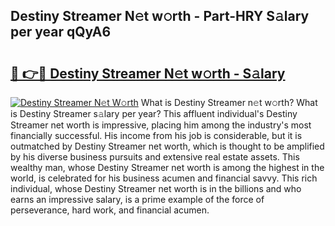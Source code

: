 ## Destiny Streamer N𝚎t w𝚘rth - Part-HRY S𝚊lary per year qQyA6

# <h2><a href="http://gc0hoxi.nevu.top/?p=Destiny+Streamer">🔗 👉🔴 Destiny Streamer N𝚎t w𝚘rth - S𝚊lary</a></h2>

[![Destiny Streamer N𝚎t W𝚘rth](https://i.imgur.com/Oavwk0R.jpeg)](http://gc0hoxi.nevu.top/?p=Destiny+Streamer)
What is Destiny Streamer n𝚎t w𝚘rth? What is Destiny Streamer s𝚊lary per year?
This affluent individual's Destiny Streamer net worth is impressive, placing him among the industry's most financially successful. His income from his job is considerable, but it is outmatched by Destiny Streamer net worth, which is thought to be amplified by his diverse business pursuits and extensive real estate assets. This wealthy man, whose Destiny Streamer net worth is among the highest in the world, is celebrated for his business acumen and financial savvy. This rich individual, whose Destiny Streamer net worth is in the billions and who earns an impressive salary, is a prime example of the force of perseverance, hard work, and financial acumen.
